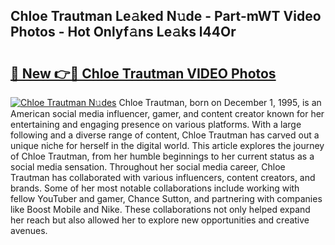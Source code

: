 ## Chloe Trautman Le𝚊ked N𝚞de - Part-mWT Video Photos - Hot Onlyf𝚊ns Le𝚊ks l44Or

# <h2><a href="http://ab74484.deff.icu/?id=Chloe+Trautman">🔗 New 👉🔴 Chloe Trautman VIDEO Photos</a></h2>

[![Chloe Trautman N𝚞des](https://i.imgur.com/rIISA9y.gif)](http://ab74484.deff.icu/?id=Chloe+Trautman)
Chloe Trautman, born on December 1, 1995, is an American social media influencer, gamer, and content creator known for her entertaining and engaging presence on various platforms. With a large following and a diverse range of content, Chloe Trautman has carved out a unique niche for herself in the digital world. This article explores the journey of Chloe Trautman, from her humble beginnings to her current status as a social media sensation. Throughout her social media career, Chloe Trautman has collaborated with various influencers, content creators, and brands. Some of her most notable collaborations include working with fellow YouTuber and gamer, Chance Sutton, and partnering with companies like Boost Mobile and Nike. These collaborations not only helped expand her reach but also allowed her to explore new opportunities and creative avenues.
